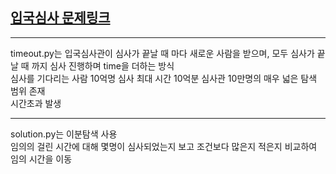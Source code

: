 ## [입국심사 문제링크](https://programmers.co.kr/learn/courses/30/lessons/43238)

---

timeout.py는 입국심사관이 심사가 끝날 때 마다 새로운 사람을 받으며, 모두 심사가 끝날 때 까지 심사 진행하며 time을 더하는 방식   
심사를 기다리는 사람 10억명 심사 최대 시간 10억분 심사관 10만명의 매우 넓은 탐색 범위 존재   
시간초과 발생  

---

solution.py는 이분탐색 사용   
임의의 걸린 시간에 대해 몇명이 심사되었는지 보고 조건보다 많은지 적은지 비교하여 임의 시간을 이동   

